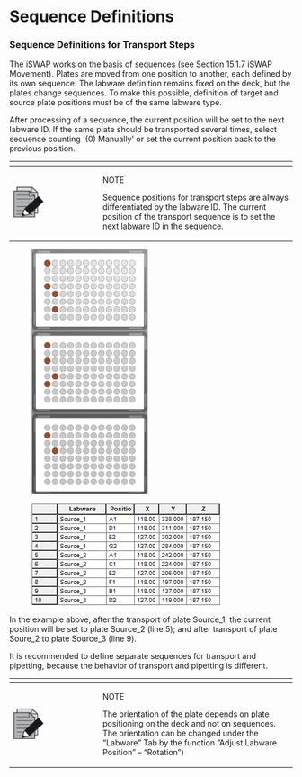 # Sequence Definitions

### Sequence Definitions for Transport Steps

The iSWAP works on the basis of sequences (see Section 15.1.7 iSWAP Movement). Plates are moved from one position to another, each defined by its own sequence. The labware definition remains fixed on the deck, but the plates change sequences. To make this possible, definition of target and source plate positions must be of the same labware type.

After processing of a sequence, the current position will be set to the next labware ID. If the same plate should be transported several times, select sequence counting '(0) Manually' or set the current position back to the previous position.

<table data-header-hidden><thead><tr><th width="145"></th><th></th></tr></thead><tbody><tr><td><img src="../../../.gitbook/assets/image (10) (1) (1) (1) (1) (1) (1) (1) (1) (1) (1) (1) (1) (1) (1) (1) (1).png" alt="" data-size="original"></td><td><p>NOTE</p><p>Sequence positions for transport steps are always differentiated by the labware ID. The current position of the transport sequence is to set the next labware ID in the sequence.</p></td></tr></tbody></table>

<div>

<figure><img src="../../../.gitbook/assets/image (93) (1) (1) (1).png" alt=""><figcaption></figcaption></figure>

 

<figure><img src="../../../.gitbook/assets/image (94) (1) (1) (1).png" alt=""><figcaption></figcaption></figure>

</div>

In the example above, after the transport of plate Source\_1, the current position will be set to plate Source\_2 (line 5); and after transport of plate Soure\_2 to plate Source\_3 (line 9).&#x20;

It is recommended to define separate sequences for transport and pipetting, because the behavior of transport and pipetting is different.&#x20;

<table data-header-hidden><thead><tr><th width="145"></th><th></th></tr></thead><tbody><tr><td><img src="../../../.gitbook/assets/image (10) (1) (1) (1) (1) (1) (1) (1) (1) (1) (1) (1) (1) (1) (1) (1) (1).png" alt="" data-size="original"></td><td><p>NOTE</p><p>The orientation of the plate depends on plate positioning on the deck and not on sequences. The orientation can be changed under the “Labware” Tab by the function ”Adjust Labware Position” – “Rotation”)</p></td></tr></tbody></table>


